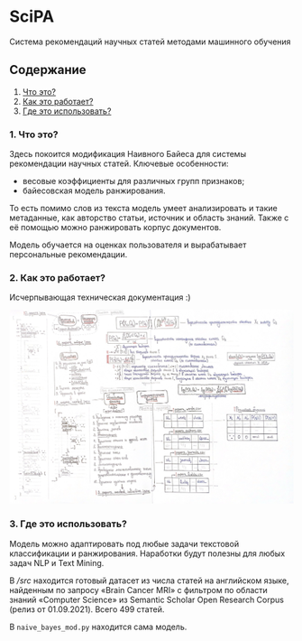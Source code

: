 # SciPA
Система рекомендаций научных статей методами машинного обучения

## Содержание

1. [Что это?](#what)
2. [Как это работает?](#how)
3. [Где это использовать?](#where)

### 1. Что это?<a name='what'></a>

Здесь покоится модификация Наивного Байеса для системы рекомендации научных статей. Ключевые особенности:

- весовые коэффициенты для различных групп признаков;
- байесовская модель ранжирования.

То есть помимо слов из текста модель умеет анализировать и такие метаданные, как авторство статьи, источник и область знаний. Также с её помощью можно ранжировать корпус документов.

Модель обучается на оценках пользователя и вырабатывает персональные рекомендации.

### 2. Как это работает?<a name='how'></a>

Исчерпывающая техническая документация :)

![Data Flow](https://github.com/dvornikov-d-a/SciPA/blob/master/Data%20Flow.png?raw=true)

### 3. Где это использовать?<a name='where'></a>

Модель можно адаптировать под любые задачи текстовой классификации и ранжирования. Наработки будут полезны для любых задач NLP и Text Mining.

В */src* находится готовый датасет из числа статей на английском языке, найденным по запросу «Brain Cancer MRI» с фильтром по области знаний «Computer Science» из Semantic Scholar Open Research Corpus (релиз от 01.09.2021). Всего 499 статей.

В `naive_bayes_mod.py` находится сама модель.
